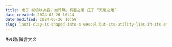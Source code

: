 ```yaml
---
title: 老子 埏埴以為器，當其無，有器之用 庄子 “无用之用”
date created: 2024-02-26 10:14
date modified: 2024-05-26 10:59
slug: laozi-clay-is-shaped-into-a-vessel-but-its-utility-lies-in-its-emptiness-zhuangzi-utility-of-uselessness
---
```

#兴趣/微言大义 
